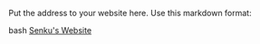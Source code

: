 Put the address to your website here. Use this markdown format:

bash
[Senku's Website](https://senku10.github.io)


